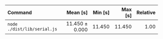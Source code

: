 | Command                     |       Mean [s] | Min [s] | Max [s] | Relative |
| :-------------------------- | -------------: | ------: | ------: | -------: |
| `node ./dist/lib/serial.js` | 11.450 ± 0.000 |  11.450 |  11.450 |     1.00 |
